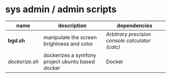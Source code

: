 # sys admin / admin scripts

| name             | description                                        | dependencies                                    |
| ---------------- | -------------------------------------------------- | ----------------------------------------------- |
| **bgd.sh**       | manipulate the screen brightness and color         | *Arbitrary precision console calculator (calc)* |
| *dockerize.sh*   | dockerizes a symfony project ubuntu based docker   | Docker                                          |

